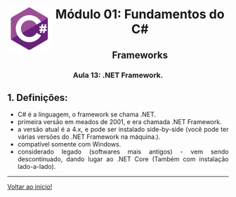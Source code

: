 <div align="center">
<a href="https://github.com/monicaquintal" target="_blank"><img align="left" height="100" src="../../assets/logo.png" /></a>
<h1>Módulo 01: Fundamentos do C#</h1>
<h2>Frameworks</h2>
<h3>Aula 13: .NET Framework.</h3>
</div>

<div align="justify">

## 1. Definições:

- C# é a linguagem, o framework se chama .NET.
- primeira versão em meados de 2001, e era chamada .NET Framework.
- a versão atual é a 4.x, e pode ser instalado side-by-side (você pode ter várias versões do .NET Framework na máquina.).
- compatível somente com Windows.
- considerado legado (softwares mais antigos) - vem sendo descontinuado, dando lugar ao .NET Core (Também com instalação lado-a-lado). 

---

[Voltar ao início!](https://github.com/monicaquintal/estudandoC-)